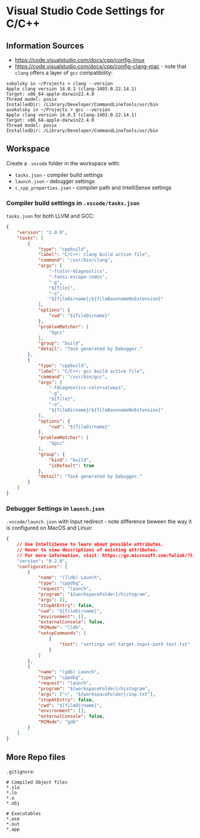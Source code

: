 # Visual Studio Code Settings for C/C++

## Information Sources

* https://code.visualstudio.com/docs/cpp/config-linux
* https://code.visualstudio.com/docs/cpp/config-clang-mac - note that `clang` offers a layer of `gcc` compatibility:

```
sokolsky in ~/Projects > clang --version
Apple clang version 14.0.3 (clang-1403.0.22.14.1)
Target: x86_64-apple-darwin22.4.0
Thread model: posix
InstalledDir: /Library/Developer/CommandLineTools/usr/bin
asokolsky in ~/Projects > gcc --version
Apple clang version 14.0.3 (clang-1403.0.22.14.1)
Target: x86_64-apple-darwin22.4.0
Thread model: posix
InstalledDir: /Library/Developer/CommandLineTools/usr/bin
```

## Workspace

Create a `.vscode` folder in the workspace with:

* `tasks.json`  - compiler build settings
* `launch.json` - debugger settings
* `c_cpp_properties.json` - compiler path and IntelliSense settings


### Compiler build settings in `.vscode/tasks.json`

`tasks.json` for both LLVM and GCC:
```json
{
    "version": "2.0.0",
    "tasks": [
        {
            "type": "cppbuild",
            "label": "C/C++: clang build active file",
            "command": "/usr/bin/clang",
            "args": [
                "-fcolor-diagnostics",
                "-fansi-escape-codes",
                "-g",
                "${file}",
                "-o",
                "${fileDirname}/${fileBasenameNoExtension}"
            ],
            "options": {
                "cwd": "${fileDirname}"
            },
            "problemMatcher": [
                "$gcc"
            ],
            "group": "build",
            "detail": "Task generated by Debugger."
        },
        {
            "type": "cppbuild",
            "label": "C/C++: gcc build active file",
            "command": "/usr/bin/gcc",
            "args": [
                "-fdiagnostics-color=always",
                "-g",
                "${file}",
                "-o",
                "${fileDirname}/${fileBasenameNoExtension}"
            ],
            "options": {
                "cwd": "${fileDirname}"
            },
            "problemMatcher": [
                "$gcc"
            ],
            "group": {
                "kind": "build",
                "isDefault": true
            },
            "detail": "Task generated by Debugger."
        }
    ]
}
```

### Debugger Settings in `launch.json`

`.vscode/launch.json` with input redirect - note difference beween the way it
is configured on MacOS and Linux:

```json
{
    // Use IntelliSense to learn about possible attributes.
    // Hover to view descriptions of existing attributes.
    // For more information, visit: https://go.microsoft.com/fwlink/?linkid=830387
    "version": "0.2.0",
    "configurations": [
        {
            "name": "(lldb) Launch",
            "type": "cppdbg",
            "request": "launch",
            "program": "${workspaceFolder}/histogram",
            "args": [],
            "stopAtEntry": false,
            "cwd": "${fileDirname}",
            "environment": [],
            "externalConsole": false,
            "MIMode": "lldb",
            "setupCommands": [
                {
                    "text": "settings set target.input-path test.txt"
                }
            ]
        },
        {
            "name": "(gdb) Launch",
            "type": "cppdbg",
            "request": "launch",
            "program": "${workspaceFolder}/histogram",
            "args": ["<", "${workspaceFolder}/inp.txt"],
            "stopAtEntry": false,
            "cwd": "${fileDirname}",
            "environment": [],
            "externalConsole": false,
            "MIMode": "gdb"
        }
    ]
}
```

## More Repo files

`.gitignore`:

```
# Compiled Object files
*.slo
*.lo
*.o
*.obj

# Executables
*.exe
*.out
*.app
```
